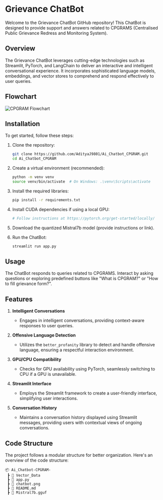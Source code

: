 # Grievance ChatBot

Welcome to the Grievance ChatBot GitHub repository! This ChatBot is designed to provide support and answers related to CPGRAMS (Centralised Public Grievance Redress and Monitoring System).

## Overview

The Grievance ChatBot leverages cutting-edge technologies such as Streamlit, PyTorch, and LangChain to deliver an interactive and intelligent conversational experience. It incorporates sophisticated language models, embeddings, and vector stores to comprehend and respond effectively to user queries.

## Flowchart
![CPGRAM Flowchart](https://github.com/AdityaJ9801/Ai_Chatbot-CPGRAM-/assets/124603391/2e4182c8-0699-461c-b471-aa85d963bd8c)

## Installation

To get started, follow these steps:

1. Clone the repository:
    ```bash
    git clone https://github.com/AdityaJ9801/Ai_Chatbot_CPGRAM.git
    cd Ai_Chatbot_CPGRAM
    ```
2. Create a virtual environment (recommended):
    ```bash
    python -m venv venv
    source venv/bin/activate  # On Windows: .\venv\Scripts\activate
    ```
3. Install the required libraries:
    ```bash
    pip install -r requirements.txt
    ```
4. Install CUDA dependencies if using a local GPU:
    ```bash
    # Follow instructions at https://pytorch.org/get-started/locally/
    ```
5. Download the quantized Mistral7b model (provide instructions or link).

6. Run the ChatBot:
    ```bash
    streamlit run app.py
    ```

## Usage

The ChatBot responds to queries related to CPGRAMS. Interact by asking questions or exploring predefined buttons like "What is CPGRAM?" or "How to fill grievance form?".

## Features

1. **Intelligent Conversations**
   - Engages in intelligent conversations, providing context-aware responses to user queries.

2. **Offensive Language Detection**
   - Utilizes the `better_profanity` library to detect and handle offensive language, ensuring a respectful interaction environment.

3. **GPU/CPU Compatibility**
   - Checks for GPU availability using PyTorch, seamlessly switching to CPU if a GPU is unavailable.

4. **Streamlit Interface**
   - Employs the Streamlit framework to create a user-friendly interface, simplifying user interactions.

5. **Conversation History**
   - Maintains a conversation history displayed using Streamlit messages, providing users with contextual views of ongoing conversations.

## Code Structure

The project follows a modular structure for better organization. Here's an overview of the code structure:

```plaintext
📦 Ai_Chatbot-CPGRAM-
 ┣ 📂 Vector_Data
 ┣ 📜 app.py
 ┣ 📜 chatbot.png
 ┣ 📜 README.md
 ┣ 📜 Mistral7b.gguf
